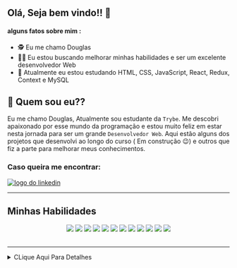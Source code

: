 ## Olá, Seja bem vindo!! :hugs:

#### alguns fatos sobre mim : 

- :detective:  Eu me chamo Douglas
- :mage_man:  Eu estou buscando melhorar minhas habilidades e ser um excelente desenvolvedor Web
- :mechanical_arm:  Atualmente eu estou estudando HTML, CSS, JavaScript, React, Redux, Context e MySQL


## :thinking: Quem sou eu??

  Eu me chamo Douglas, Atualmente sou estudante da `Trybe`. Me descobri apaixonado por esse mundo da programação e
estou muito feliz em estar nesta jornada para ser um grande `Desenvolvedor Web`. Aqui estão alguns dos projetos que
desenvolvi ao longo do curso ( Em construção :wink:) e outros que fiz a parte para melhorar meus conhecimentos.

### Caso queira me encontrar:
<a href="https://www.linkedin.com/in/douglassf/" target="_blank">
  <img src="https://cdn-icons-png.flaticon.com/512/1383/1383262.png" alt="logo do linkedin" width="40">
</a>

---

## Minhas Habilidades
<p align="center">
<img src="https://cdn.jsdelivr.net/gh/devicons/devicon/icons/html5/html5-original-wordmark.svg" width="60" style="max-width:100%; margin 0 2px;" /></img>
<img src="https://cdn.jsdelivr.net/gh/devicons/devicon/icons/css3/css3-original-wordmark.svg" width="60"  style="max-width:100%; margin 0 2px;" /></img>
<img src="https://cdn.jsdelivr.net/gh/devicons/devicon/icons/javascript/javascript-original.svg" width="50" style="max-width:100%; margin 0 2px;"/></img>
<img src="https://cdn.jsdelivr.net/gh/devicons/devicon/icons/typescript/typescript-original.svg" width="50" style="max-width:100%; margin 0 2px;/>
<img src="https://cdn.jsdelivr.net/gh/devicons/devicon/icons/react/react-original-wordmark.svg" width="50" style="max-width:100%; margin 0 2px;"/></img>
<img src="https://cdn.jsdelivr.net/gh/devicons/devicon/icons/redux/redux-original.svg" width="50"  style="max-width:100%; margin 0 2px;" /></img>
<img src="https://cdn.jsdelivr.net/gh/devicons/devicon/icons/mysql/mysql-original-wordmark.svg" width="70"  style="max-width:100%; margin 0 2px;" /></img>
<img src="https://cdn.jsdelivr.net/gh/devicons/devicon/icons/nodejs/nodejs-original-wordmark.svg" width="70"  style="max-width:100%; margin 0 2px;" /></img>
<img src="https://cdn.jsdelivr.net/gh/devicons/devicon/icons/sequelize/sequelize-original-wordmark.svg" width="70"  style="max-width:100%; margin 0 2px;" /></img>
<img src="https://cdn.jsdelivr.net/gh/devicons/devicon/icons/express/express-original-wordmark.svg" width="70"  style="max-width:100%; margin 0 2px"/>
 <img src="https://cdn.jsdelivr.net/gh/devicons/devicon/icons/mongodb/mongodb-original-wordmark.svg" width="60"  style="max-width:100%; margin 0 2px/>
</p>

---

<div align="center">
<img src="https://github-readme-stats.vercel.app/api/top-langs/?username=DouglasSantosF&layout=compact" width="400px"> </img>
<img src="https://github-readme-stats.vercel.app/api?username=DouglasSantosF&show_icons=true&theme=radical" width="400px"> </img>
</div>

</br>
</br>



---

<details>
     <summary> CLique Aqui Para Detalhes </summary>
  
<!--START_SECTION:waka-->
![Code Time](http://img.shields.io/badge/Code%20Time-0%20secs-blue)

![Profile Views](http://img.shields.io/badge/Profile%20Views-3-blue)

**🐱 My GitHub Data** 

> 🏆 65 Contributions in the Year 2022
 > 
> 📦 236.4 kB Used in GitHub's Storage 
 > 
> 🚫 Not Opted to Hire
 > 
> 📜 24 Public Repositories 
 > 
> 🔑 12 Private Repositories  
 > 
**I'm an Early 🐤** 

```text
🌞 Morning    58 commits     ███░░░░░░░░░░░░░░░░░░░░░░   12.92% 
🌆 Daytime    201 commits    ███████████░░░░░░░░░░░░░░   44.77% 
🌃 Evening    172 commits    █████████░░░░░░░░░░░░░░░░   38.31% 
🌙 Night      18 commits     █░░░░░░░░░░░░░░░░░░░░░░░░   4.01%

```
📅 **I'm Most Productive on Monday** 

```text
Monday       86 commits     ████░░░░░░░░░░░░░░░░░░░░░   19.15% 
Tuesday      62 commits     ███░░░░░░░░░░░░░░░░░░░░░░   13.81% 
Wednesday    68 commits     ███░░░░░░░░░░░░░░░░░░░░░░   15.14% 
Thursday     73 commits     ████░░░░░░░░░░░░░░░░░░░░░   16.26% 
Friday       60 commits     ███░░░░░░░░░░░░░░░░░░░░░░   13.36% 
Saturday     53 commits     ███░░░░░░░░░░░░░░░░░░░░░░   11.8% 
Sunday       47 commits     ██░░░░░░░░░░░░░░░░░░░░░░░   10.47%

```


📊 **This Week I Spent My Time On** 

```text
⌚︎ Time Zone: America/Sao_Paulo

💬 Programming Languages: 
Other                    6 hrs 50 mins       █████████████████░░░░░░░░   68.12% 
JavaScript               2 hrs 8 mins        █████░░░░░░░░░░░░░░░░░░░░   21.39% 
CSS                      23 mins             █░░░░░░░░░░░░░░░░░░░░░░░░   3.95% 
JSON                     16 mins             ░░░░░░░░░░░░░░░░░░░░░░░░░   2.79% 
Docker                   9 mins              ░░░░░░░░░░░░░░░░░░░░░░░░░   1.6%

🔥 Editors: 
VS Code                  10 hrs 2 mins       █████████████████████████   100.0%

🐱‍💻 Projects: 
doug                     6 hrs 57 mins       █████████████████░░░░░░░░   69.35% 
sd-016-b-mongodb-commerce1 hr 27 mins        ███░░░░░░░░░░░░░░░░░░░░░░   14.53% 
portfolio                1 hr 15 mins        ███░░░░░░░░░░░░░░░░░░░░░░   12.5% 
sd-016-b-trybe-futebol-cl21 mins             █░░░░░░░░░░░░░░░░░░░░░░░░   3.62%

💻 Operating System: 
Linux                    10 hrs 2 mins       █████████████████████████   100.0%

```

**I Mostly Code in JavaScript** 

```text
JavaScript               24 repos            █████████████████████░░░░   85.71% 
HTML                     4 repos             ███░░░░░░░░░░░░░░░░░░░░░░   14.29%

```


**Timeline**

![Chart not found](https://raw.githubusercontent.com/DouglasSantosF/DouglasSantosF/main/charts/bar_graph.png) 


 Last Updated on 04/07/2022 18:51:25 UTC
<!--END_SECTION:waka-->
</details>  
